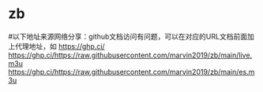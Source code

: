 # zb
#以下地址来源网络分享：github文档访问有问题，可以在对应的URL文档前面加上代理地址，如
https://ghp.ci/
https://ghp.ci/https://raw.githubusercontent.com/marvin2019/zb/main/live.m3u
https://ghp.ci/https://raw.githubusercontent.com/marvin2019/zb/main/es.m3u
